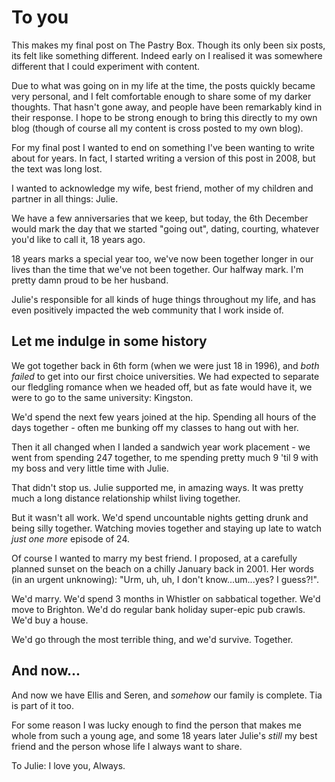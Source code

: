 # To you

This makes my final post on The Pastry Box. Though its only been six posts, its felt like something different. Indeed early on I realised it was somewhere different that I could experiment with content.

Due to what was going on in my life at the time, the posts quickly became very personal, and I felt comfortable enough to share some of my darker thoughts. That hasn't gone away, and people have been remarkably kind in their response. I hope to be strong enough to bring this directly to my own blog (though of course all my content is cross posted to my own blog).

For my final post I wanted to end on something I've been wanting to write about for years. In fact, I started writing a version of this post in 2008, but the text was long lost.

I wanted to acknowledge my wife, best friend, mother of my children and partner in all things: Julie.

We have a few anniversaries that we keep, but today, the 6th December would mark the day that we started "going out", dating, courting, whatever you'd like to call it, 18 years ago.

18 years marks a special year too, we've now been together longer in our lives than the time that we've not been together. Our halfway mark. I'm pretty damn proud to be her husband.

Julie's responsible for all kinds of huge things throughout my life, and has even positively impacted the web community that I work inside of.

## Let me indulge in some history

We got together back in 6th form (when we were just 18 in 1996), and *both failed* to get into our first choice universities. We had expected to separate our fledgling romance when we headed off, but as fate would have it, we were to go to the same university: Kingston.

We'd spend the next few years joined at the hip. Spending all hours of the days together - often me bunking off my classes to hang out with her.

Then it all changed when I landed a sandwich year work placement - we went from spending 247 together, to me spending pretty much 9 'til 9 with my boss and very little time with Julie.

That didn't stop us. Julie supported me, in amazing ways. It was pretty much a long distance relationship whilst living together.

But it wasn't all work. We'd spend uncountable nights getting drunk and being silly together. Watching movies together and staying up late to watch *just one more* episode of 24.

Of course I wanted to marry my best friend. I proposed, at a carefully planned sunset on the beach on a chilly January back in 2001. Her words (in an urgent unknowing): "Urm, uh, uh, I don't know...um...yes? I guess?!".

We'd marry. We'd spend 3 months in Whistler on sabbatical together. We'd move to Brighton. We'd do regular bank holiday super-epic pub crawls. We'd buy a house.

We'd go through the most terrible thing, and we'd survive. Together.

## And now...

And now we have Ellis and Seren, and *somehow* our family is complete. Tia is part of it too.

For some reason I was lucky enough to find the person that makes me whole from such a young age, and some 18 years later Julie's *still* my best friend and the person whose life I always want to share.

To Julie: I love you, Always.